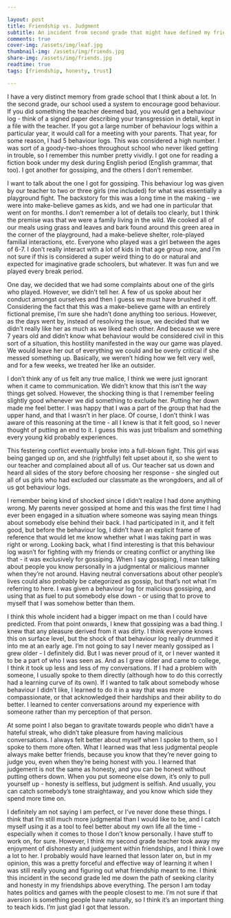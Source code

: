 ```yaml
---

layout: post
title: Friendship vs. Judgment
subtitle: An incident from second grade that might have defined my friendships forever.
comments: true
cover-img: /assets/img/leaf.jpg
thumbnail-img: /assets/img/friends.jpg
share-img: /assets/img/friends.jpg
readtime: true
tags: [friendship, honesty, trust]

---
```


I have a very distinct memory from grade school that I think about a lot. In the second grade, our school used a system to encourage good behaviour. If you did something the teacher deemed bad, you would get a behaviour log - think of a signed paper describing your transgression in detail, kept in a file with the teacher. If you got a large number of behaviour logs within a particular year, it would call for a meeting with your parents. That year, for some reason, I had 5 behaviour logs. This was considered a high number. I was sort of a goody-two-shoes throughout school who never liked getting in trouble, so I remember this number pretty vividly. I got one for reading a fiction book under my desk during English period (English grammar, that too). I got another for gossiping, and the others I don’t remember.

I want to talk about the one I got for gossiping. This behaviour log was given by our teacher to two or three girls (me included) for what was essentially a playground fight. The backstory for this was a long time in the making - we were into make-believe games as kids, and we had one in particular that went on for months. I don’t remember a lot of details too clearly, but I think the premise was that we were a family living in the wild. We cooked all of our meals using grass and leaves and bark found around this green area in the corner of the playground, had a make-believe shelter, role-played familial interactions, etc. Everyone who played was a girl between the ages of 6-7. I don’t really interact with a lot of kids in that age group now, and I’m not sure if this is considered a super weird thing to do or natural and expected for imaginative grade schoolers, but whatever. It was fun and we played every break period.

One day, we decided that we had some complaints about one of the girls who played. However, we didn’t tell her. A few of us spoke about her conduct amongst ourselves and then I guess we must have brushed it off. Considering the fact that this was a make-believe game with an entirely fictional premise, I’m sure she hadn’t done anything too serious. However, as the days went by, instead of resolving the issue, we decided that we didn’t really like her as much as we liked each other. And because we were 7 years old and didn’t know what behaviour would be considered civil in this sort of a situation, this hostility manifested in the way our game was played. We would leave her out of everything we could and be overly critical if she messed something up. Basically, we weren’t hiding how we felt very well, and for a few weeks, we treated her like an outsider.

I don’t think any of us felt any true malice, I think we were just ignorant when it came to communication. We didn’t know that this isn’t the way things get solved. However, the shocking thing is that I remember feeling slightly good whenever we did something to exclude her. Putting her down made me feel better. I was happy that I was a part of the group that had the upper hand, and that I wasn’t in her place. Of course, I don’t think I was aware of this reasoning at the time - all I knew is that it felt good, so I never thought of putting an end to it. I guess this was just tribalism and something every young kid probably experiences.

This festering conflict eventually broke into a full-blown fight. This girl was being ganged up on, and she (rightfully) felt upset about it, so she went to our teacher and complained about all of us. Our teacher sat us down and heard all sides of the story before choosing her response - she singled out all of us girls who had excluded our classmate as the wrongdoers, and all of us got behaviour logs.

I remember being kind of shocked since I didn’t realize I had done anything wrong. My parents never gossiped at home and this was the first time I had ever been engaged in a situation where someone was saying mean things about somebody else behind their back. I had participated in it, and it felt good, but before the behaviour log, I didn’t have an explicit frame of reference that would let me know whether what I was taking part in was right or wrong. Looking back, what I find interesting is that this behaviour log wasn’t for fighting with my friends or creating conflict or anything like that - it was exclusively for gossiping. When I say gossiping, I mean talking about people you know personally in a judgmental or malicious manner when they’re not around. Having neutral conversations about other people’s lives could also probably be categorized as gossip, but that’s not what I’m referring to here. I was given a behaviour log for malicious gossiping, and using that as fuel to put somebody else down - or using that to prove to myself that I was somehow better than them.

I think this whole incident had a bigger impact on me than I could have predicted. From that point onwards, I knew that gossiping was a bad thing. I knew that any pleasure derived from it was dirty. I think everyone knows this on surface level, but the shock of that behaviour log really drummed it into me at an early age. I’m not going to say I never meanly gossiped as I grew older - I definitely did. But I was never proud of it, or I never wanted it to be a part of who I was seen as. And as I grew older and came to college, I think it took up less and less of my conversations. If I had a problem with someone, I usually spoke to them directly (although how to do this correctly had a learning curve of its own). If I wanted to talk about somebody whose behaviour I didn’t like, I learned to do it in a way that was more compassionate, or that acknowledged their hardships and their ability to do better. I learned to center conversations around my experience with someone rather than my perception of that person. 

At some point I also began to gravitate towards people who didn’t have a hateful streak, who didn’t take pleasure from having malicious conversations. I always felt better about myself when I spoke to them, so I spoke to them more often. What I learned was that less judgmental people always make better friends, because you know that they’re never going to judge you, even when they’re being honest with you. I learned that judgement is not the same as honesty, and you can be honest without putting others down. When you put someone else down, it’s only to pull yourself up - honesty is selfless, but judgment is selfish. And usually, you can catch somebody’s tone straightaway, and you know which side they spend more time on.

I definitely am not saying I am perfect, or I’ve never done these things. I think that I’m still much more judgmental than I would like to be, and I catch myself using it as a tool to feel better about my own life all the time - especially when it comes to those I don’t know personally. I have stuff to work on, for sure. However, I think my second grade teacher took away my enjoyment of dishonesty and judgement within friendships, and I think I owe a lot to her. I probably would have learned that lesson later on, but in my opinion, this was a pretty forceful and effective way of learning it when I was still really young and figuring out what friendship meant to me. I think this incident in the second grade led me down the path of seeking clarity and honesty in my friendships above everything. The person I am today hates politics and games with the people closest to me. I’m not sure if that aversion is something people have naturally, so I think it’s an important thing to teach kids. I’m just glad I got that lesson.